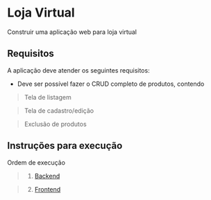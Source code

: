 # Loja Virtual

Construir uma aplicação web para loja virtual

## Requisitos

A aplicação deve atender os seguintes requisitos:
- Deve ser possível fazer o CRUD completo de produtos, contendo

> Tela de listagem

> Tela de cadastro/edição

> Exclusão de produtos

## Instruções para execução

Ordem de execução

> 1. [Backend](./server)

> 2. [Frontend](./client)
